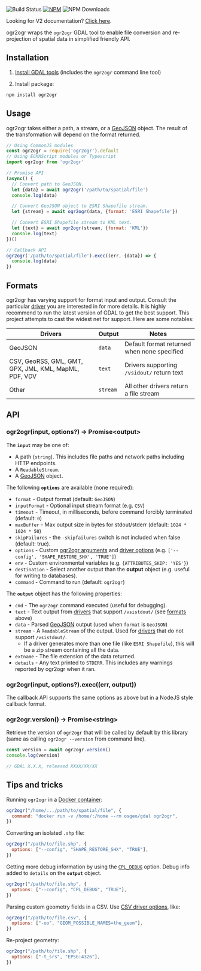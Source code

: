 ![Build Status](https://github.com/wavded/ogr2ogr/workflows/build/badge.svg?branch=master) [![NPM](https://img.shields.io/npm/v/ogr2ogr.svg)](https://npmjs.com/package/ogr2ogr) ![NPM Downloads](https://img.shields.io/npm/dt/ogr2ogr.svg)

Looking for V2 documentation? [Click here][9].

ogr2ogr wraps the `ogr2ogr` GDAL tool to enable file conversion and re-projection of spatial data in simplified friendly API.

## Installation

1. [Install GDAL tools][1] (includes the `ogr2ogr` command line tool)

2. Install package:

```sh
npm install ogr2ogr
```

## Usage

ogr2ogr takes either a path, a stream, or a [GeoJSON][2] object. The result of the transformation will depend on the format returned.

```javascript
// Using CommonJS modules
const ogr2ogr = require('ogr2ogr').default
// Using ECMAScript modules or Typescript
import ogr2ogr from 'ogr2ogr'

// Promise API
(async() {
  // Convert path to GeoJSON.
  let {data} = await ogr2ogr('/path/to/spatial/file')
  console.log(data)

  // Convert GeoJSON object to ESRI Shapefile stream.
  let {stream} = await ogr2ogr(data, {format: 'ESRI Shapefile'})

  // Convert ESRI Shapefile stream to KML text.
  let {text} = await ogr2ogr(stream, {format: 'KML'})
  console.log(text)
})()

// Callback API
ogr2ogr('/path/to/spatial/file').exec((err, {data}) => {
  console.log(data)
})
```

## Formats

ogr2ogr has varying support for format input and output. Consult the particular [driver][3] you are interested in for more details. It is highly recommend to run the latest version of GDAL to get the best support. This project attempts to cast the widest net for support. Here are some notables:

| Drivers                                               | Output   | Notes                                       |
| ----------------------------------------------------- | -------- | ------------------------------------------- |
| GeoJSON                                               | `data`   | Default format returned when none specified |
| CSV, GeoRSS, GML, GMT, GPX, JML, KML, MapML, PDF, VDV | `text`   | Drivers supporting `/vsidout/` return text  |
| Other                                                 | `stream` | All other drivers return a file stream      |

## API

### ogr2ogr(input, options?) -> Promise\<output\>

The **`input`** may be one of:

- A path (`string`). This includes file paths and network paths including HTTP endpoints.
- A `ReadableStream`.
- A [GeoJSON][2] object.

The following **`options`** are available (none required):

- `format` - Output format (default: `GeoJSON`)
- `inputFormat` - Optional input stream format (e.g. `CSV`)
- `timeout` - Timeout, in milliseconds, before command forcibly terminated (default: `0`)
- `maxBuffer` - Max output size in bytes for stdout/stderr (default: `1024 * 1024 * 50`)
- `skipFailures` - the `-skipfailures` switch is not included when false (default: true).
- `options` - Custom [ogr2ogr arguments][4] and [driver options][5] (e.g. `['--config', 'SHAPE_RESTORE_SHX', 'TRUE']`)
- `env` - Custom environmental variables (e.g. `{ATTRIBUTES_SKIP: 'YES'}`)
- `destination` - Select another output than the **output** object (e.g. useful for writing to databases).
- `command` - Command to run (default: `ogr2ogr`)

The **`output`** object has the following properties:

- `cmd` - The `ogr2ogr` command executed (useful for debugging).
- `text` - Text output from [drivers][3] that support `/vsistdout/` (see [formats](#formats) above)
- `data` - Parsed [GeoJSON][2] output (used when `format` is `GeoJSON`)
- `stream` - A `ReadableStream` of the output. Used for [drivers][3] that do not support `/vsistdout/`.
  - If a driver generates more than one file (like `ESRI Shapefile`), this will be a zip stream containing all the data.
- `extname` - The file extension of the data returned.
- `details` - Any text printed to `STDERR`. This includes any warnings reported by ogr2ogr when it ran.

### ogr2ogr(input, options?).exec((err, output))

The callback API supports the same options as above but in a NodeJS style callback format.

### ogr2ogr.version() -> Promise\<string\>

Retrieve the version of `ogr2ogr` that will be called by default by this library (same as calling `ogr2ogr --version` from command line).

```javascript
const version = await ogr2ogr.version()
console.log(version)

// GDAL X.X.X, released XXXX/XX/XX
```

## Tips and tricks

Running `ogr2ogr` in a [Docker container][6]:

```javascript
ogr2ogr("/home/.../path/to/spatial/file", {
  command: "docker run -v /home/:/home --rm osgeo/gdal ogr2ogr",
})
```

Converting an isolated `.shp` file:

```javascript
ogr2ogr("/path/to/file.shp", {
  options: ["--config", "SHAPE_RESTORE_SHX", "TRUE"],
})
```

Getting more debug information by using the [`CPL_DEBUG`][7] option. Debug info added to `details` on the **`output`** object.

```javascript
ogr2ogr("/path/to/file.shp", {
  options: ["--config", "CPL_DEBUG", "TRUE"],
})
```

Parsing custom geometry fields in a CSV. Use [CSV driver options][8], like:

```javascript
ogr2ogr("/path/to/file.csv", {
  options: ["-oo", "GEOM_POSSIBLE_NAMES=the_geom"],
})
```

Re-project geometry:

```javascript
ogr2ogr("/path/to/file.shp", {
  options: ["-t_srs", "EPSG:4326"],
})
```

[1]: https://gdal.org/download.html
[2]: https://geojson.org
[3]: https://gdal.org/drivers/vector/index.html
[4]: https://gdal.org/programs/ogr2ogr.html
[5]: https://gdal.org/drivers/vector/csv.html#open-options
[6]: https://github.com/OSGeo/gdal/tree/master/gdal/docker
[7]: https://trac.osgeo.org/gdal/wiki/ConfigOptions#CPL_DEBUG
[8]: https://gdal.org/drivers/vector/csv.html#open-options
[9]: https://github.com/wavded/ogr2ogr/tree/v2
